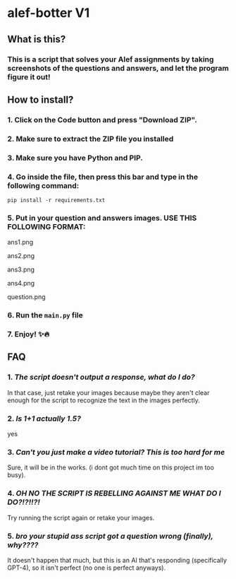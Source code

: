 # alef-botter V1

## What is this?
### This is a script that solves your Alef assignments by taking screenshots of the questions and answers, and let the program figure it out!





## How to install?
### 1. Click on the Code button and press "Download ZIP".
### 2. Make sure to extract the ZIP file you installed
### 3. Make sure you have Python and PIP.
### 4. Go inside the file, then press this bar and type in the following command:
```
pip install -r requirements.txt
```
### 5. Put in your question and answers images. USE THIS FOLLOWING FORMAT:
ans1.png

ans2.png

ans3.png

ans4.png

question.png
### 6. Run the `main.py` file
### 7. Enjoy! ✨🔥



## FAQ

### 1. *The script doesn't output a response, what do I do?*
 In that case, just retake your images because maybe they aren't clear enough for the script to recognize the text in the images perfectly.

### 2. *Is 1+1 actually 1.5?*
yes

### 3. *Can't you just make a video tutorial? This is too hard for me*
Sure, it will be in the works. (i dont got much time on this project im too busy).

### 4. *OH NO THE SCRIPT IS REBELLING AGAINST ME WHAT DO I DO?!?!!?!*
Try running the script again or retake your images.

### 5. *bro your stupid ass script got a question wrong (finally), why????*
It doesn't happen that much, but this is an AI that's responding (specifically GPT-4), so it isn't perfect (no one is perfect anyways).

